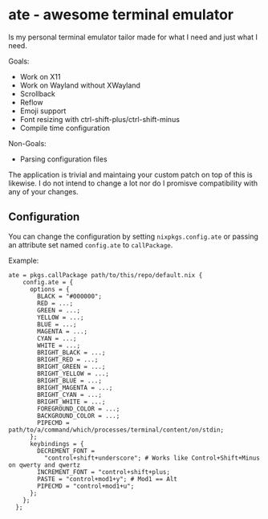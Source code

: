 # ate - awesome terminal emulator

Is my personal terminal emulator tailor made for what I need and just what I need.

Goals:
  - Work on X11
  - Work on Wayland without XWayland
  - Scrollback
  - Reflow
  - Emoji support
  - Font resizing with ctrl-shift-plus/ctrl-shift-minus
  - Compile time configuration

Non-Goals:
   - Parsing configuration files

The application is trivial and maintaing your custom patch on top of this is
likewise. I do not intend to change a lot nor do I promisve compatibility with
any of your changes.

## Configuration

You can change the configuration by setting `nixpkgs.config.ate` or passing an attribute set named `config.ate` to `callPackage`.

Example:
```
ate = pkgs.callPackage path/to/this/repo/default.nix {
    config.ate = {
      options = {
        BLACK = "#000000";
        RED = ...;
        GREEN = ...;
        YELLOW = ...;
        BLUE = ...;
        MAGENTA = ...;
        CYAN = ...;
        WHITE = ...;
        BRIGHT_BLACK = ...;
        BRIGHT_RED = ...;
        BRIGHT_GREEN = ...;
        BRIGHT_YELLOW = ...;
        BRIGHT_BLUE = ...;
        BRIGHT_MAGENTA = ...;
        BRIGHT_CYAN = ...;
        BRIGHT_WHITE = ...;
        FOREGROUND_COLOR = ...;
        BACKGROUND_COLOR = ...;
        PIPECMD = path/to/a/command/which/processes/terminal/content/on/stdin;
      };
      keybindings = {
        DECREMENT_FONT =
          "control+shift+underscore"; # Works like Control+Shift+Minus on qwerty and qwertz
        INCREMENT_FONT = "control+shift+plus;
        PASTE = "control+mod1+y"; # Mod1 == Alt
        PIPECMD = "control+mod1+u";
      };
    };
  };

